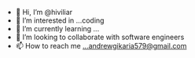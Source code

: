 - 👋 Hi, I’m @hiviliar
- 👀 I’m interested in ...coding
- 🌱 I’m currently learning ...
- 💞️ I’m looking to collaborate with software engineers
- 📫 How to reach me ...andrewgikaria579@gmail.com

<!---
hiviliar/hiviliar is a ✨ special ✨ repository because its `README.md` (this file) appears on your GitHub profile.
You can click the Preview link to take a look at your changes.
--->
